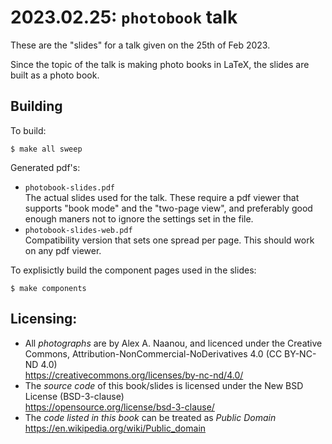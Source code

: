 2023.02.25: `photobook` talk
============================

These are the "slides" for a talk given on the 25th of Feb 2023.

Since the topic of the talk is making photo books in LaTeX, the slides are
built as a photo book.


## Building

To build:
```shell
$ make all sweep
```

Generated pdf's:
- `photobook-slides.pdf`  
  The actual slides used for the talk. These require a pdf viewer that
  supports "book mode" and the "two-page view", and preferably good enough 
  maners not to ignore the settings set in the file.
- `photobook-slides-web.pdf`  
  Compatibility version that sets one spread per page. This should work
  on any pdf viewer.


To explisictly build the component pages used in the slides:
```shell
$ make components
```

## Licensing:
- All _photographs_ are by Alex A. Naanou, and licenced under 
  the Creative Commons, Attribution-NonCommercial-NoDerivatives 4.0
  (CC BY-NC-ND 4.0)  
  https://creativecommons.org/licenses/by-nc-nd/4.0/
- The _source code_ of this book/slides is licensed under the New BSD License 
  (BSD-3-clause)  
  https://opensource.org/license/bsd-3-clause/
- The _code listed in this book_ can be treated as _Public Domain_  
  https://en.wikipedia.org/wiki/Public_domain


